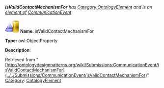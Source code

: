 ___isValidContactMechanismFor__ has [Category:OntologyElement](../../Category/OntologyElement "Category:OntologyElement") and is an [element of](../../Property/ElementOf "Property:ElementOf") [CommunicationEvent](../../Submissions/CommunicationEvent "Submissions:CommunicationEvent")_


  




[![ObjectProperty](../../images/thumb/c/c3/ObjectProperty.gif/45px-ObjectProperty.gif)](../../Image/ObjectProperty.gif "ObjectProperty")
__Name__: isValidContactMechanismFor 


__Type:__ owl:ObjectProperty 


__Description__: 





Retrieved from "[http://ontologydesignpatterns.org/wiki/Submissions:CommunicationEvent/isValidContactMechanismFor](../../Submissions/CommunicationEvent/isValidContactMechanismFor)"
 [Category](http://ontologydesignpatterns.org/wiki/Special:Categories "Special:Categories"): [OntologyElement](../../Category/OntologyElement "Category:OntologyElement")